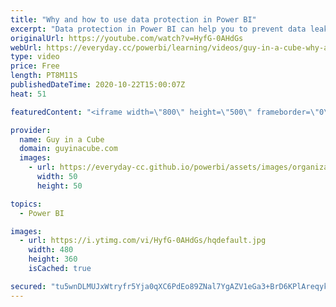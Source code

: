 ```yaml
---
title: "Why and how to use data protection in Power BI"
excerpt: "Data protection in Power BI can help you to prevent data leakage and have confidence in your data approach. Adam explores the data protection capabilities within Power BI using security labels and cloud app security.  Data Protection documentation overview https://docs.microsoft.com/power-bi/admin/service-security-data-protection-overview"
originalUrl: https://youtube.com/watch?v=HyfG-0AHdGs
webUrl: https://everyday.cc/powerbi/learning/videos/guy-in-a-cube-why-and-how-to-use-data-protection-in-power-bi/
type: video
price: Free
length: PT8M11S
publishedDateTime: 2020-10-22T15:00:07Z
heat: 51

featuredContent: "<iframe width=\"800\" height=\"500\" frameborder=\"0\" src=\"https://www.youtube.com/embed/HyfG-0AHdGs\" allow=\"accelerometer; autoplay; encrypted-media; gyroscope; picture-in-picture\" allowfullscreen></iframe>"

provider:
  name: Guy in a Cube
  domain: guyinacube.com
  images:
    - url: https://everyday-cc.github.io/powerbi/assets/images/organizations/guyinacube.com-50x50.jpg
      width: 50
      height: 50

topics:
  - Power BI

images:
  - url: https://i.ytimg.com/vi/HyfG-0AHdGs/hqdefault.jpg
    width: 480
    height: 360
    isCached: true

secured: "tu5wnDLMUJxWtryfr5Yja0qXC6PdEo89ZNal7YgAZV1eGa3+BrD6KPlAreqyk8oBr2YO7DDPLsKyWH16CjYWlpDfJnDZDj21AEtoAiXOF0r2Nt4YrVS9RRIPnaFG5Nn6vYdMc77ochgZiylA1I7ou3V1ygsfJiEisLJdmF4DDacD5+T0zwW0j//U8Z7OpbBsn4hwCzdfEMPdV6r4ovxWro+hsKBDelUS4DbkWzMGeN/GJdAUpxWaoiKu5IoPR76R3RH7eAi3s8ZXedKY+XN+nsG0pBxdzw43+3kf3+bInA3RP/meRo8R16bkx0QOfSGo1tEGAkGkKqUdIkuIP5A4o8qHnwDJgu+yVfrPdMQM2CGwQgEYteBdUPGOQBGtAeCvDTd/b6aEhrss2asPu1KKoTWX2X28swkSXzS8VNNDWqI=;Ezh75prHxKA0nmHP0UBeOA=="
---
```


